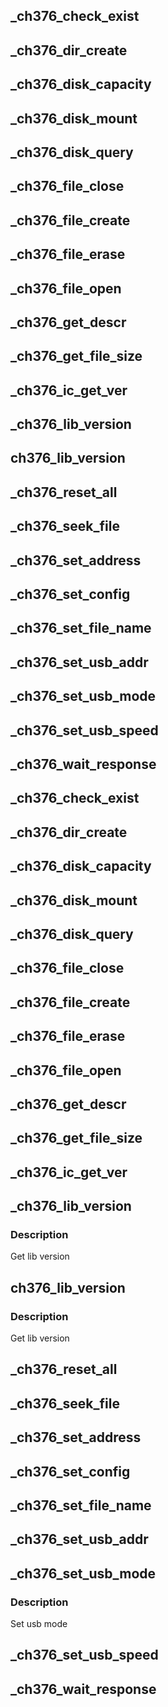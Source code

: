 ## _ch376_check_exist

## _ch376_dir_create

## _ch376_disk_capacity

## _ch376_disk_mount

## _ch376_disk_query

## _ch376_file_close

## _ch376_file_create

## _ch376_file_erase

## _ch376_file_open

## _ch376_get_descr

## _ch376_get_file_size

## _ch376_ic_get_ver

## _ch376_lib_version

## ch376_lib_version

## _ch376_reset_all

## _ch376_seek_file

## _ch376_set_address

## _ch376_set_config

## _ch376_set_file_name

## _ch376_set_usb_addr

## _ch376_set_usb_mode

## _ch376_set_usb_speed

## _ch376_wait_response

## _ch376_check_exist

## _ch376_dir_create

## _ch376_disk_capacity

## _ch376_disk_mount

## _ch376_disk_query

## _ch376_file_close

## _ch376_file_create

## _ch376_file_erase

## _ch376_file_open

## _ch376_get_descr

## _ch376_get_file_size

## _ch376_ic_get_ver

## _ch376_lib_version

### Description
Get lib version
## ch376_lib_version

### Description
Get lib version
## _ch376_reset_all

## _ch376_seek_file

## _ch376_set_address

## _ch376_set_config

## _ch376_set_file_name

## _ch376_set_usb_addr

## _ch376_set_usb_mode

### Description
Set usb mode
## _ch376_set_usb_speed

## _ch376_wait_response


